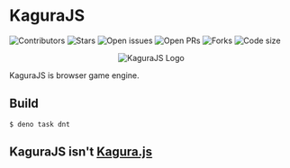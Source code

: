 # KaguraJS
![Contributors](https://img.shields.io/github/contributors/nakasyou/KaguraJS?logo=github&style=for-the-badge)
![Stars](https://img.shields.io/github/stars/nakasyou/KaguraJS?logo=github&style=for-the-badge)
![Open issues](https://img.shields.io/github/issues/nakasyou/KaguraJs?logo=github&style=for-the-badge)
![Open PRs](https://img.shields.io/github/issues-pr/nakasyou/KaguraJS?logo=github&style=for-the-badge)
![Forks](https://img.shields.io/github/forks/nakasyou/KaguraJS?logo=github&style=for-the-badge)
![Code size](https://img.shields.io/github/languages/code-size/nakasyou/KaguraJS?logo=github&style=for-the-badge)

<div align="center">
  <img src="https://raw.githubusercontent.com/nakasyou/KaguraJS/main/assets/KaguraJS-logo.svg" alt="KaguraJS Logo">
</div>

KaguraJS is browser game engine.
## Build
```shell
$ deno task dnt
```

## KaguraJS isn't [Kagura.js](https://github.com/tiocumo/Kagura.js)
